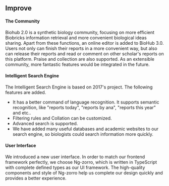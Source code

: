 ## Improve

#### The Community

Biohub 2.0 is a synthetic biology community, focusing on more efficient Biobricks information retrieval and more convenient biological ideas sharing. Apart from these functions, an online editor is added to BioHub 3.0. Users not only can finish their reports in a more convenient way, but also can release their reports and read or comment on other scholar's reports on this platform. Praise and collection are also supported. As an extensible community, more fantastic features would be integrated in the future. 

#### Intelligent Search Engine

The Intelligent Search Engine is based on 2017's project. The following features are added.

* It has a better command of language recognition. It supports semantic recognition, like "reports today", "reports by ana", "reports this year" and etc..
* Filtering rules and Collation can be customized. 
* Advanced search is supported.
* We have added many useful databases and academic websites to our search engine, so biologists could search information more quickly.

#### User Interface

We introduced a new user interface. In order to match our frontend framework perfectly, we choose Ng-zorro, which is written in TypeScript with complete defined types as our UI framework. The high-quality components and style of Ng-zorro help us complete our design quickly and provides a better experience. 
